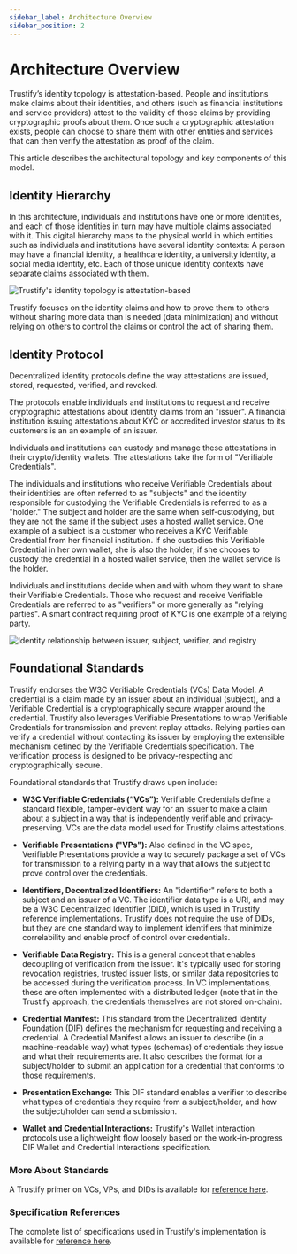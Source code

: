 ```yaml
---
sidebar_label: Architecture Overview
sidebar_position: 2
---
```


# Architecture Overview

Trustify’s identity topology is attestation-based. People and institutions make claims about their identities, and others (such as financial institutions and service providers) attest to the validity of those claims by providing cryptographic proofs about them. Once such a cryptographic attestation exists, people can choose to share them with other entities and services that can then verify the attestation as proof of the claim.

This article describes the architectural topology and key components of this model.

## Identity Hierarchy

In this architecture, individuals and institutions have one or more identities, and each of those identities in turn may have multiple claims associated with it. This digital hierarchy maps to the physical world in which entities such as individuals and institutions have several identity contexts: A person may have a financial identity, a healthcare identity, a university identity, a social media identity, etc. Each of those unique identity contexts have separate claims associated with them.

![Trustify's identity topology is attestation-based](/img/design-overview/topology.png)

Trustify focuses on the identity claims and how to prove them to others without sharing more data than is needed (data minimization) and without relying on others to control the claims or control the act of sharing them.

## Identity Protocol

Decentralized identity protocols define the way attestations are issued, stored, requested, verified, and revoked.

The protocols enable individuals and institutions to request and receive cryptographic attestations about identity claims from an "issuer". A financial institution issuing attestations about KYC or accredited investor status to its customers is an an example of an issuer.

Individuals and institutions can custody and manage these attestations in their crypto/identity wallets. The attestations take the form of "Verifiable Credentials".

The individuals and institutions who receive Verifiable Credentials about their identities are often referred to as "subjects" and the identity responsible for custodying the Verifiable Credentials is referred to as a "holder." The subject and holder are the same when self-custodying, but they are not the same if the subject uses a hosted wallet service. One example of a subject is a customer who receives a KYC Verifiable Credential from her financial institution. If she custodies this Verifiable Credential in her own wallet, she is also the holder; if she chooses to custody the credential in a hosted wallet service, then the wallet service is the holder.

Individuals and institutions decide when and with whom they want to share their Verifiable Credentials. Those who request and receive Verifiable Credentials are referred to as "verifiers" or more generally as "relying parties". A smart contract requiring proof of KYC is one example of a relying party.

![Identity relationship between issuer, subject, verifier, and registry](/img/design-overview/roles-overview.png)

## Foundational Standards

Trustify endorses the W3C Verifiable Credentials (VCs) Data Model. A credential is a claim made by an issuer about an individual (subject), and a Verifiable Credential is a cryptographically secure wrapper around the credential. Trustify also leverages Verifiable Presentations to wrap Verifiable Credentials for transmission and prevent replay attacks. Relying parties can verify a credential without contacting its issuer by employing the extensible mechanism defined by the Verifiable Credentials specification. The verification process is designed to be privacy-respecting and cryptographically secure.

Foundational standards that Trustify draws upon include:

- **W3C Verifiable Credentials (“VCs”):** Verifiable Credentials define a standard flexible, tamper-evident way for an issuer to make a claim about a subject in a way that is independently verifiable and privacy-preserving. VCs are the data model used for Trustify claims attestations.

- **Verifiable Presentations ("VPs"):** Also defined in the VC spec, Verifiable Presentations provide a way to securely package a set of VCs for transmission to a relying party in a way that allows the subject to prove control over the credentials.

- **Identifiers, Decentralized Identifiers:** An "identifier" refers to both a subject and an issuer of a VC. The identifier data type is a URI, and may be a W3C Decentralized Identifier (DID), which is used in Trustify reference implementations. Trustify does not require the use of DIDs, but they are one standard way to implement identifiers that minimize correlability and enable proof of control over credentials.

- **Verifiable Data Registry:** This is a general concept that enables decoupling of verification from the issuer. It's typically used for storing revocation registries, trusted issuer lists, or similar data repositories to be accessed during the verification process. In VC implementations, these are often implemented with a distributed ledger (note that in the Trustify approach, the credentials themselves are not stored on-chain).

- **Credential Manifest:** This standard from the Decentralized Identity Foundation (DIF) defines the mechanism for requesting and receiving a credential. A Credential Manifest allows an issuer to describe (in a machine-readable way) what types (schemas) of credentials they issue and what their requirements are. It also describes the format for a subject/holder to submit an application for a credential that conforms to those requirements.

- **Presentation Exchange:** This DIF standard enables a verifier to describe what types of credentials they require from a subject/holder, and how the subject/holder can send a submission.

- **Wallet and Credential Interactions:** Trustify's Wallet interaction protocols use a lightweight flow loosely based on the work-in-progress DIF Wallet and Credential Interactions specification.

### More About Standards

A Trustify primer on VCs, VPs, and DIDs is available for [reference here](/trustify/appendix/primer).

### Specification References

The complete list of specifications used in Trustify's implementation is available for [reference here](/trustify/appendix/specifications-and-libraries).
